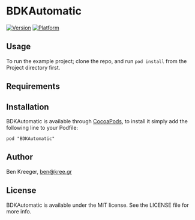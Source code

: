 # BDKAutomatic

[![Version](http://cocoapod-badges.herokuapp.com/v/BDKAutomatic/badge.png)](http://cocoadocs.org/docsets/BDKAutomatic)
[![Platform](http://cocoapod-badges.herokuapp.com/p/BDKAutomatic/badge.png)](http://cocoadocs.org/docsets/BDKAutomatic)

## Usage

To run the example project; clone the repo, and run `pod install` from the Project directory first.

## Requirements

## Installation

BDKAutomatic is available through [CocoaPods](http://cocoapods.org), to install
it simply add the following line to your Podfile:

    pod "BDKAutomatic"

## Author

Ben Kreeger, ben@kree.gr

## License

BDKAutomatic is available under the MIT license. See the LICENSE file for more info.

